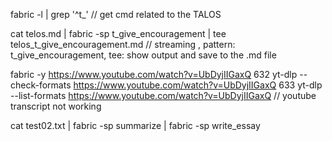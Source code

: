 fabric -l | grep '^t_'
// get cmd related to the TALOS

cat telos.md | fabric -sp t_give_encouragement | tee telos_t_give_encouragement.md // streaming , pattern: t_give_encouragement, tee: show output and save to the .md file

fabric -y https://www.youtube.com/watch?v=UbDyjIIGaxQ
  632  yt-dlp --check-formats https://www.youtube.com/watch?v=UbDyjIIGaxQ
  633  yt-dlp --list-formats https://www.youtube.com/watch?v=UbDyjIIGaxQ
// youtube transcript not working

cat test02.txt | fabric -sp summarize | fabric -sp write_essay

